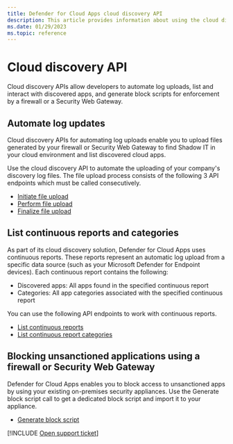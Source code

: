 ```yaml
---
title: Defender for Cloud Apps cloud discovery API
description: This article provides information about using the cloud discovery API.
ms.date: 01/29/2023
ms.topic: reference
---
```

# Cloud discovery API



Cloud discovery APIs allow developers to automate log uploads, list and interact with discovered apps, and generate block scripts for enforcement by a firewall or a Security Web Gateway.

## Automate log updates

Cloud discovery APIs for automating log uploads enable you to upload files generated by your firewall or Security Web Gateway to find Shadow IT in your cloud environment and list discovered cloud apps.

Use the cloud discovery API to automate the uploading of your company's discovery log files. The file upload process consists of the following 3 API endpoints which must be called consecutively.

- [Initiate file upload](api-discovery-initiate.md)
- [Perform file upload](api-discovery-perform.md)
- [Finalize file upload](api-discovery-finalize.md)

## List continuous reports and categories

As part of its cloud discovery solution, Defender for Cloud Apps uses continuous reports. These reports represent an automatic log upload from a specific data source (such as your Microsoft Defender for Endpoint devices). Each continuous report contains the following:

- Discovered apps: All apps found in the specified continuous report
- Categories: All app categories associated with the specified continuous report

You can use the following API endpoints to work with continuous reports.

- [List continuous reports](api-discovery-list-streams.md)
- [List continuous report categories](api-discovery-list-categories.md)

## Blocking unsanctioned applications using a firewall or Security Web Gateway

Defender for Cloud Apps enables you to block access to unsanctioned apps by using your existing on-premises security appliances. Use the Generate block script call to get a dedicated block script and import it to your appliance.

- [Generate block script](api-discovery-script.md)

[!INCLUDE [Open support ticket](includes/support.md)]
